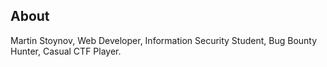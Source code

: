 ## About

Martin Stoynov, Web Developer, Information Security Student, Bug Bounty Hunter, Casual CTF Player.
